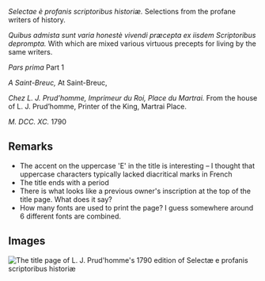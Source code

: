 *Selectae è profanis scriptoribus historiæ.*
Selections from the profane writers of history.

*Quibus admista sunt varia honestè vivendi præcepta ex iisdem Scriptoribus deprompta.*
With which are mixed various virtuous precepts for living by the same writers.

*Pars prima*
Part 1

*A Saint-Breuc,*
At Saint-Breuc,

*Chez L. J. Prud’homme, Imprimeur du Roi, Place du Martrai.*
From the house of L. J. Prud’homme, Printer of the King, Martrai Place.

*M. DCC. XC.*
1790


## Remarks

- The accent on the uppercase 'E' in the title is interesting – I thought that uppercase characters typically lacked diacritical marks in French
- The title ends with a period
- There is what looks like a previous owner's inscription at the top of the title page. What does it say?
- How many fonts are used to print the page? I guess somewhere around 6 different fonts are combined.

## Images

![The title page of L. J. Prud'homme's 1790 edition of *Selectæ e profanis scriptoribus historiæ*](./images/0.0-title-page.jpg)
